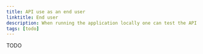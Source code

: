 ```yaml
---
title: API use as an end user
linktitle: End user
description: When running the application locally one can test the API intended for end user.
tags: [todo]
---
```


TODO